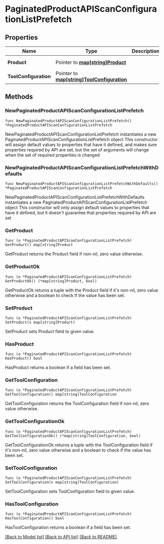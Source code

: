 # PaginatedProductAPIScanConfigurationListPrefetch

## Properties

Name | Type | Description | Notes
------------ | ------------- | ------------- | -------------
**Product** | Pointer to [**map[string]Product**](Product.md) |  | [optional] [readonly] 
**ToolConfiguration** | Pointer to [**map[string]ToolConfiguration**](ToolConfiguration.md) |  | [optional] [readonly] 

## Methods

### NewPaginatedProductAPIScanConfigurationListPrefetch

`func NewPaginatedProductAPIScanConfigurationListPrefetch() *PaginatedProductAPIScanConfigurationListPrefetch`

NewPaginatedProductAPIScanConfigurationListPrefetch instantiates a new PaginatedProductAPIScanConfigurationListPrefetch object
This constructor will assign default values to properties that have it defined,
and makes sure properties required by API are set, but the set of arguments
will change when the set of required properties is changed

### NewPaginatedProductAPIScanConfigurationListPrefetchWithDefaults

`func NewPaginatedProductAPIScanConfigurationListPrefetchWithDefaults() *PaginatedProductAPIScanConfigurationListPrefetch`

NewPaginatedProductAPIScanConfigurationListPrefetchWithDefaults instantiates a new PaginatedProductAPIScanConfigurationListPrefetch object
This constructor will only assign default values to properties that have it defined,
but it doesn't guarantee that properties required by API are set

### GetProduct

`func (o *PaginatedProductAPIScanConfigurationListPrefetch) GetProduct() map[string]Product`

GetProduct returns the Product field if non-nil, zero value otherwise.

### GetProductOk

`func (o *PaginatedProductAPIScanConfigurationListPrefetch) GetProductOk() (*map[string]Product, bool)`

GetProductOk returns a tuple with the Product field if it's non-nil, zero value otherwise
and a boolean to check if the value has been set.

### SetProduct

`func (o *PaginatedProductAPIScanConfigurationListPrefetch) SetProduct(v map[string]Product)`

SetProduct sets Product field to given value.

### HasProduct

`func (o *PaginatedProductAPIScanConfigurationListPrefetch) HasProduct() bool`

HasProduct returns a boolean if a field has been set.

### GetToolConfiguration

`func (o *PaginatedProductAPIScanConfigurationListPrefetch) GetToolConfiguration() map[string]ToolConfiguration`

GetToolConfiguration returns the ToolConfiguration field if non-nil, zero value otherwise.

### GetToolConfigurationOk

`func (o *PaginatedProductAPIScanConfigurationListPrefetch) GetToolConfigurationOk() (*map[string]ToolConfiguration, bool)`

GetToolConfigurationOk returns a tuple with the ToolConfiguration field if it's non-nil, zero value otherwise
and a boolean to check if the value has been set.

### SetToolConfiguration

`func (o *PaginatedProductAPIScanConfigurationListPrefetch) SetToolConfiguration(v map[string]ToolConfiguration)`

SetToolConfiguration sets ToolConfiguration field to given value.

### HasToolConfiguration

`func (o *PaginatedProductAPIScanConfigurationListPrefetch) HasToolConfiguration() bool`

HasToolConfiguration returns a boolean if a field has been set.


[[Back to Model list]](../README.md#documentation-for-models) [[Back to API list]](../README.md#documentation-for-api-endpoints) [[Back to README]](../README.md)


